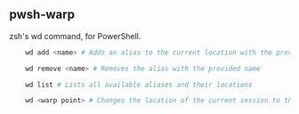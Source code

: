 ## pwsh-warp

zsh's wd command, for PowerShell.

````powershell
    wd add <name> # Adds an alias to the current location with the provided name

	wd remove <name> # Removes the alias with the provided name

	wd list # Lists all available aliases and their locations

	wd <warp point> # Changes the location of the current session to the location of the provided warp point
````